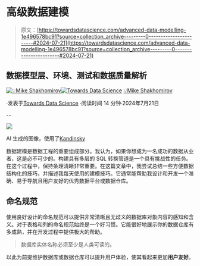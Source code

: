 # 高级数据建模

> 原文：[https://towardsdatascience.com/advanced-data-modelling-1e496578bc91?source=collection_archive---------0-----------------------#2024-07-21](https://towardsdatascience.com/advanced-data-modelling-1e496578bc91?source=collection_archive---------0-----------------------#2024-07-21)

## 数据模型层、环境、测试和数据质量解析

[](https://mshakhomirov.medium.com/?source=post_page---byline--1e496578bc91--------------------------------)[![💡Mike Shakhomirov](../Images/bc6895c7face3244d488feb97ba0f68e.png)](https://mshakhomirov.medium.com/?source=post_page---byline--1e496578bc91--------------------------------)[](https://towardsdatascience.com/?source=post_page---byline--1e496578bc91--------------------------------)[![Towards Data Science](../Images/a6ff2676ffcc0c7aad8aaf1d79379785.png)](https://towardsdatascience.com/?source=post_page---byline--1e496578bc91--------------------------------) [💡Mike Shakhomirov](https://mshakhomirov.medium.com/?source=post_page---byline--1e496578bc91--------------------------------)

·发表于[Towards Data Science](https://towardsdatascience.com/?source=post_page---byline--1e496578bc91--------------------------------) ·阅读时间 14 分钟·2024年7月21日

--

![](../Images/92d33eb077ec471e016d7ea654ff9788.png)

AI 生成的图像，使用了[Kandinsky](https://github.com/ai-forever/Kandinsky-2)

数据建模是数据工程的重要组成部分。我认为，如果你想成为一名成功的数据从业者，这是必不可少的。构建具有多层的 SQL 转换管道是一个具有挑战性的任务。在这个过程中，保持条理清晰非常重要。在这篇文章中，我尝试总结一些方便数据结构化的技巧，并描述我每天使用的建模技巧。它通常能帮助我设计和开发一个准确、易于导航且用户友好的优秀数据平台或数据仓库。

## 命名规范

使用良好设计的命名规范可以提供非常清晰且无歧义的数据库对象内容的感知和含义。对于表格和列的命名规范始终是一个好习惯。它能很好地展示你的数据仓库有多成熟，并在开发过程中提供极大的帮助。

> 数据库实体名称必须至少是人类可读的。

以此为前提维护数据库或数据仓库可以提升用户体验，使其看起来更加**用户友好**。
